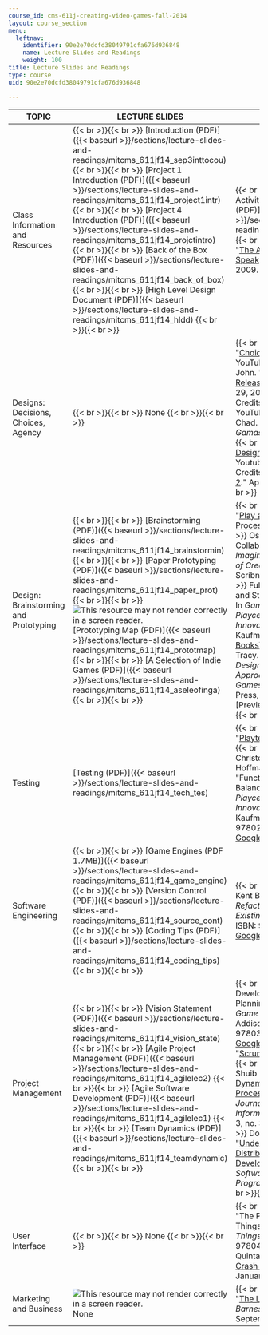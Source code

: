 ```yaml
---
course_id: cms-611j-creating-video-games-fall-2014
layout: course_section
menu:
  leftnav:
    identifier: 90e2e70dcfd38049791cfa676d936848
    name: Lecture Slides and Readings
    weight: 100
title: Lecture Slides and Readings
type: course
uid: 90e2e70dcfd38049791cfa676d936848

---
```


| TOPIC | LECTURE SLIDES | READINGS |
| --- | --- | --- |
| Class Information and Resources |  {{< br >}}{{< br >}} [Introduction (PDF)]({{< baseurl >}}/sections/lecture-slides-and-readings/mitcms_611jf14_sep3inttocou) {{< br >}}{{< br >}} [Project 1 Introduction (PDF)]({{< baseurl >}}/sections/lecture-slides-and-readings/mitcms_611jf14_project1intr) {{< br >}}{{< br >}} [Project 4 Introduction (PDF)]({{< baseurl >}}/sections/lecture-slides-and-readings/mitcms_611jf14_projctintro) {{< br >}}{{< br >}} [Back of the Box (PDF)]({{< baseurl >}}/sections/lecture-slides-and-readings/mitcms_611jf14_back_of_box) {{< br >}}{{< br >}} [High Level Design Document (PDF)]({{< baseurl >}}/sections/lecture-slides-and-readings/mitcms_611jf14_hldd) {{< br >}}{{< br >}}  |  {{< br >}}{{< br >}} ["SNAP!": Warm-up Activity to Elicit Ideas on Open Data (PDF)]({{< baseurl >}}/sections/lecture-slides-and-readings/mitcms_611jf14_snap_for_wb) {{< br >}}{{< br >}} Zoss, J. Matthew. "[The Art of Game Polish: Developers Speak](http://www.gamasutra.com/view/feature/132611/the_art_of_game_polish_developers_.php?print=1)." _Gamasutra_, December 22, 2009. {{< br >}}{{< br >}}  |
| Designs: Decisions, Choices, Agency |  {{< br >}}{{< br >}} None {{< br >}}{{< br >}}  |  {{< br >}}{{< br >}} Extra Credits. "[Choice and Conflict](https://www.youtube.com/watch?v=lg8fVtKyYxY)." March 24, 2012. YouTube. {{< br >}}{{< br >}} Rose, John. "[Addressing Conflict: Tension and Release in Games](http://www.gamasutra.com/view/feature/134313/addressing_conflict_tension_and_.php)." _Gamasutra_, July 29, 2010. {{< br >}}{{< br >}} Extra Credits. "[Easy Games](https://www.youtube.com/watch?v=BWFzFsHc75U)." March 6, 2012. YouTube. {{< br >}}{{< br >}} Kilgore, Chad. "[Understanding Challenge](http://www.gamasutra.com/view/feature/184425/understanding_challenge.php)." _Gamasutra_, January 8, 2013. {{< br >}}{{< br >}} Extra Credits. "[Playing Like a Designer, Part 1](https://www.youtube.com/watch?v=_HmtmoGwpZc)." April 7, 2012. Youtube. {{< br >}}{{< br >}} Extra Credits. "[Playing Like a Designer, Part 2](https://www.youtube.com/watch?v=6op8eV5OBwE)." April 7, 2012. YouTube. {{< br >}}{{< br >}}  |
| Design: Brainstorming and Prototyping |  {{< br >}}{{< br >}} [Brainstorming (PDF)]({{< baseurl >}}/sections/lecture-slides-and-readings/mitcms_611jf14_brainstormin) {{< br >}}{{< br >}} [Paper Prototyping (PDF)]({{< baseurl >}}/sections/lecture-slides-and-readings/mitcms_611jf14_paper_prot) {{< br >}}{{< br >}} ![This resource may not render correctly in a screen reader.](/images/inacessible.gif)[Prototyping Map (PDF)]({{< baseurl >}}/sections/lecture-slides-and-readings/mitcms_611jf14_prototmap) {{< br >}}{{< br >}} [A Selection of Indie Games (PDF)]({{< baseurl >}}/sections/lecture-slides-and-readings/mitcms_611jf14_aseleofinga) {{< br >}}{{< br >}}  |  {{< br >}}{{< br >}} Zimmerman, Eric. "[Play as Research: The Iterative Design Process](https://famst109mg.wordpress.com/2017/01/17/play-as-research-the-iterative-design-process-eric-zimmerman/)." July 8, 2003. {{< br >}}{{< br >}} Osborn, Alex F. "Creative Collaboration by Groups." In _Applied Imagination: Principles and Procedures of Creative Problem-Solving_. Charles Scribner's Sons, 1953. {{< br >}}{{< br >}} Fullerton, Tracy, Christopher Swain, and Steven S. Hoffman. "Prototyping." In _Game Design Workshop: A Playcentric Approach to Creating Innovative Games_. 2nd ed. Morgan Kaufmann, 2008. \[Preview with [Google Books](http://books.google.com/books?id=GELLBQAAQBAJ&pg=PA175=onepage)\] {{< br >}}{{< br >}} Fullerton, Tracy. "Digital Prototyping." In _Game Design Workshop: A Playcentric Approach to Creating Innovative Games_. 3rd ed. A. K. Peters / CRC Press, 2014. ISBN: 9781482217162. \[Preview with [Google Books](http://books.google.com/books?id=7nDvAgAAQBAJ&pg=PA235=onepage)\] {{< br >}}{{< br >}}  |
| Testing | [Testing (PDF)]({{< baseurl >}}/sections/lecture-slides-and-readings/mitcms_611jf14_tech_tes) |  {{< br >}}{{< br >}} Extra Credits. "[Playtesting](https://www.youtube.com/watch?v=on7endO4lPY)." May 19, 2012. YouTube. {{< br >}}{{< br >}} Fullerton, Tracy, Christopher Swain, and Steven S. Hoffman. "Playtesting" and "Functionality, Completeness, and Balance." In _Game Design Workshop: A Playcentric Approach to Creating Innovative Games_. 2nd ed. Morgan Kaufmann, 2008. ISBN: 9780240809748. \[Preview with [Google Books](http://books.google.com/books?id=OjIYWtqWxtAC&pg=PA248=onepage)\] {{< br >}}{{< br >}}  |
| Software Engineering |  {{< br >}}{{< br >}} [Game Engines (PDF 1.7MB)]({{< baseurl >}}/sections/lecture-slides-and-readings/mitcms_611jf14_game_engine) {{< br >}}{{< br >}} [Version Control (PDF)]({{< baseurl >}}/sections/lecture-slides-and-readings/mitcms_611jf14_source_cont) {{< br >}}{{< br >}} [Coding Tips (PDF)]({{< baseurl >}}/sections/lecture-slides-and-readings/mitcms_611jf14_coding_tips) {{< br >}}{{< br >}}  |  {{< br >}}{{< br >}} Fowler, Martin, and Kent Beck. "Bad Smells in Code." In _Refactoring: Improving the Design of Existing Code_. Addison-Wesley, 1999. ISBN: 9780201485677. \[Preview with [Google Books](http://books.google.com/books?id=pqBXBltqwBAC&pg=PA75#v=onepage)\] {{< br >}}{{< br >}}  |
| Project Management |  {{< br >}}{{< br >}} [Vision Statement (PDF)]({{< baseurl >}}/sections/lecture-slides-and-readings/mitcms_611jf14_vision_state) {{< br >}}{{< br >}} [Agile Project Management (PDF)]({{< baseurl >}}/sections/lecture-slides-and-readings/mitcms_611jf14_agilelec2) {{< br >}}{{< br >}} [Agile Software Development (PDF)]({{< baseurl >}}/sections/lecture-slides-and-readings/mitcms_611jf14_agilelec1) {{< br >}}{{< br >}} [Team Dynamics (PDF)]({{< baseurl >}}/sections/lecture-slides-and-readings/mitcms_611jf14_teamdynamic) {{< br >}}{{< br >}}  |  {{< br >}}{{< br >}} Keith, Clinton. "Agile Development," "About Scrum," "Agile Planning," and "Agile Design." In _Agile Game Development with Scrum_. Addison-Wesley, 2010. ISBN: 9780321618528. \[Preview with [Google Books](http://books.google.com/books?id=OYWWRFFc29gC&pg=PAfrontcover) {{< br >}}{{< br >}} "[Scrum Project Backlog](https://www.mountaingoatsoftware.com/agile/scrum/scrum-tools/product-backlog)." Agile Bench {{< br >}}{{< br >}} O'Connor, Rory, and Shuib Basri. "[The Effect of Team Dynamics on Software Development Process Improvement](http://dx.doi.org/10.4018/jhcitp.2012070102)." _International Journal of Human Capital and Information Technology Professionals_ 3, no. 3 (2012): 13–26. {{< br >}}{{< br >}} Dorairaj, Siva, James Nobel, et al. "[Understanding Team Dynamics in Distributed Agile Software Development](http://dx.doi.org/10.1007/978-3-642-30350-0_4)." _Agile Processes in Software Engineering and EXtreme Programming_ 111 (2012): 47–61. {{< br >}}{{< br >}}  |
| User Interface |  {{< br >}}{{< br >}} None {{< br >}}{{< br >}}  |  {{< br >}}{{< br >}} Norman, Donald A. "The Psychopathology of Everyday Things." In _The Design of Everyday Things_. Basic Books, 2013. ISBN: 9780465050659. {{< br >}}{{< br >}} Quintans, Desi. "[Game UI by Example: A Crash Course in the Good And the Bad](http://gamedevelopment.tutsplus.com/tutorials/game-ui-by-example-a-crash-course-in-the-good-and-bad--gamedev-3943)." January 22, 2013. {{< br >}}{{< br >}}  |
| Marketing and Business | ![This resource may not render correctly in a screen reader.](/images/inacessible.gif)None |  {{< br >}}{{< br >}} Gworek, Jonathan D. "[The Low Down on Startups](http://www.mbbp.com/news/low-down)." _Morse, Barnes-Brown & Pendleton, P. C_. September 2001. {{< br >}}{{< br >}}